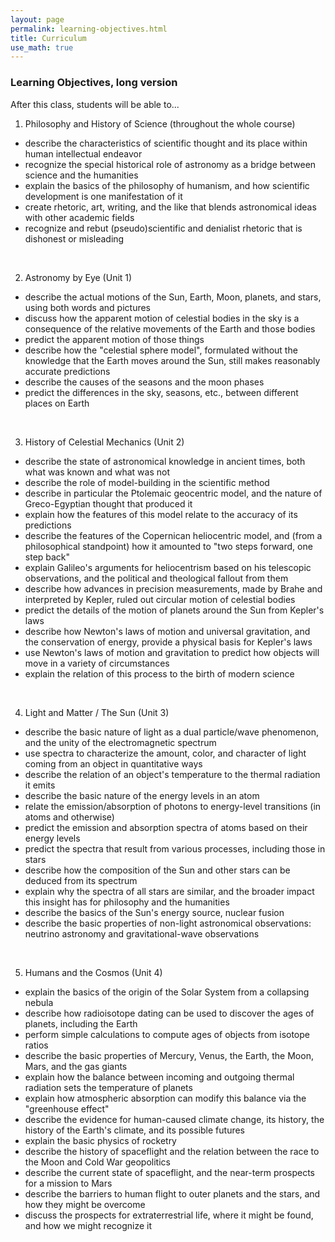 ```yaml
---
layout: page
permalink: learning-objectives.html
title: Curriculum
use_math: true
---
```



### Learning Objectives, long version

After this class, students will be able to...

1. Philosophy and History of Science (throughout the whole course)
* describe the characteristics of scientific thought and its place within human intellectual endeavor 
* recognize the special historical role of astronomy as a bridge between science and the humanities
* explain the basics of the philosophy of humanism, and how scientific development is one manifestation of it
* create rhetoric, art, writing, and the like that blends astronomical ideas with other academic fields
* recognize and rebut (pseudo)scientific and denialist rhetoric that is dishonest or misleading
<br>

2. Astronomy by Eye (Unit 1)
* describe the actual motions of the Sun, Earth, Moon, planets, and stars, using both words and pictures
* discuss how the apparent motion of celestial bodies in the sky is a consequence of the relative movements of the Earth and those bodies
* predict the apparent motion of those things
* describe how the "celestial sphere model", formulated without the knowledge that the Earth moves around the Sun, still makes reasonably accurate predictions
* describe the causes of the seasons and the moon phases
* predict the differences in the sky, seasons, etc., between different places on Earth
<br>

3. History of Celestial Mechanics (Unit 2)
* describe the state of astronomical knowledge in ancient times, both what was known and what was not
* describe the role of model-building in the scientific method
* describe in particular the Ptolemaic geocentric model, and the nature of Greco-Egyptian thought that produced it
* explain how the features of this model relate to the accuracy of its predictions
* describe the features of the Copernican heliocentric model, and (from a philosophical standpoint) how it amounted to "two steps forward, one step back"
* explain Galileo's arguments for heliocentrism based on his telescopic observations, and the political and theological fallout from them
* describe how advances in precision measurements, made by Brahe and interpreted by Kepler, ruled out circular motion of celestial bodies
* predict the details of the motion of planets around the Sun from Kepler's laws
* describe how Newton's laws of motion and universal gravitation, and the conservation of energy, provide a physical basis for Kepler's laws
* use Newton's laws of motion and gravitation to predict how objects will move in a variety of circumstances
* explain the relation of this process to the birth of modern science
<br>

4. Light and Matter / The Sun (Unit 3)
* describe the basic nature of light as a dual particle/wave phenomenon, and the unity of the electromagnetic spectrum
* use spectra to characterize the amount, color, and character of light coming from an object in quantitative ways
* describe the relation of an object's temperature to the thermal radiation it emits
* describe the basic nature of the energy levels in an atom
* relate the emission/absorption of photons to energy-level transitions (in atoms and otherwise)
* predict the emission and absorption spectra of atoms based on their energy levels
* predict the spectra that result from various processes, including those in stars
* describe how the composition of the Sun and other stars can be deduced from its spectrum
* explain why the spectra of all stars are similar, and the broader impact this insight has for philosophy and the humanities
* describe the basics of the Sun's energy source, nuclear fusion
* describe the basic properties of non-light astronomical observations: neutrino astronomy and gravitational-wave observations
<br>

5. Humans and the Cosmos (Unit 4)
* explain the basics of the origin of the Solar System from a collapsing nebula
* describe how radioisotope dating can be used to discover the ages of planets, including the Earth
* perform simple calculations to compute ages of objects from isotope ratios
* describe the basic properties of Mercury, Venus, the Earth, the Moon, Mars, and the gas giants
* explain how the balance between incoming and outgoing thermal radiation sets the temperature of planets
* explain how atmospheric absorption can modify this balance via the "greenhouse effect"
* describe the evidence for human-caused climate change, its history, the history of the Earth's climate, and its possible futures
* explain the basic physics of rocketry
* describe the history of spaceflight and the relation between the race to the Moon and Cold War geopolitics
* describe the current state of spaceflight, and the near-term prospects for a mission to Mars
* describe the barriers to human flight to outer planets and the stars, and how they might be overcome
* discuss the prospects for extraterrestrial life, where it might be found, and how we might recognize it
